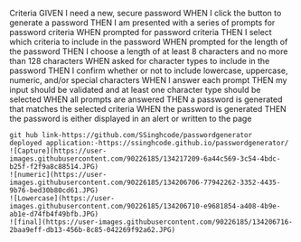 Criteria
GIVEN I need a new, secure password
WHEN I click the button to generate a password
THEN I am presented with a series of prompts for password criteria
WHEN prompted for password criteria
THEN I select which criteria to include in the password
WHEN prompted for the length of the password
THEN I choose a length of at least 8 characters and no more than 128 characters
WHEN asked for character types to include in the password
THEN I confirm whether or not to include lowercase, uppercase, numeric, and/or special characters
WHEN I answer each prompt
THEN my input should be validated and at least one character type should be selected
WHEN all prompts are answered
THEN a password is generated that matches the selected criteria
WHEN the password is generated
THEN the password is either displayed in an alert or written to the page
```
git hub link-https://github.com/SSinghcode/passwordgenerator
deployed application:-https://ssinghcode.github.io/passwordgenerator/
![Capture](https://user-images.githubusercontent.com/90226185/134217209-6a44c569-3c54-4bdc-b25f-f2f9a8c88514.JPG)
![numeric](https://user-images.githubusercontent.com/90226185/134206706-77942262-3352-4435-9b76-bed30b80cd61.JPG)
![Lowercase](https://user-images.githubusercontent.com/90226185/134206710-e9681854-a408-4b9e-ab1e-d74fb4f49bfb.JPG)
![final](https://user-images.githubusercontent.com/90226185/134206716-2baa9eff-db13-456b-8c85-042269f92a62.JPG)

